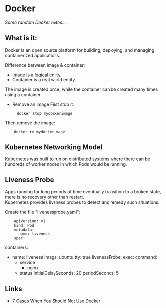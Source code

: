 # Docker

_Some random Docker notes..._

## What is it:
Docker is an open source platform for building, deploying, and managing containerized applications.

Difference between image & container:
* Image is a logical entity.
* Container is a real world entity.

The image is created once, while the container can be created many times using a container.

* Remove an image
First stop it:

        docker stop mydockerimage

Then remove the image:

        docker rm mydockerimage

## Kubernetes Networking Model
Kubernetes was built to run on distributed systems where there can be hundreds of worker nodes in which Pods would be running.

## Liveness Probe  
Apps running for long periods of time eventually transition to a broken state, there is no recovery other than restart.  
Kubernetes provides liveness probes to detect and remedy such situations.

Create the file "livenessprobe.yaml":

        apiVersion: v1
        kind: Pod
        metadata:
          name: liveness
        spec:
  containers:
  - name: liveness
    image: ubuntu
    tty: true
    livenessProbe:
      exec:
	command:
	- service
        - nginx
	- status
      initialDelaySeconds: 20
      periodSeconds: 5


## Links
* [7 Cases When You Should Not Use Docker](https://www.freecodecamp.org/news/7-cases-when-not-to-use-docker/)
